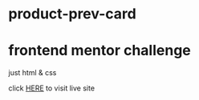 # product-prev-card

# frontend mentor challenge

just html & css

click [HERE](https://sidney2022.github.io/product-prev-card) to visit live site
